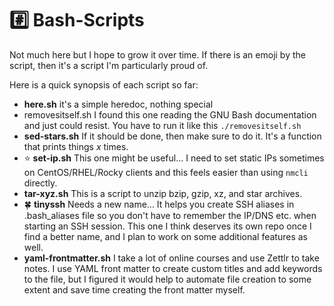 # #️⃣ Bash-Scripts 

Not much here but I hope to grow it over time. If there is an emoji by the script, then it's a script I'm particularly proud of. 

Here is a quick synopsis of each script so far: 
- **here.sh** it's a simple heredoc, nothing special
- removesitself.sh I found this one reading the GNU Bash documentation and just could resist. You have to run it like this `./removesitself.sh`
- **sed-stars.sh** If it should be done, then make sure to do it. It's a function that prints things *x* times. 
- ⭐ **set-ip.sh** This one might be useful... I need to set static IPs sometimes on CentOS/RHEL/Rocky clients and this feels easier than using `nmcli` directly. 
- **tar-xyz.sh** This is a script to unzip bzip, gzip, xz, and star archives. 
- 🍀 **tinyssh** Needs a new name... It helps you create SSH aliases in .bash_aliases file so you don't have to remember the IP/DNS etc. when starting an SSH session. This one I think deserves its own repo once I find a better name, and I plan to work on some additional features as well. 
- **yaml-frontmatter.sh** I take a lot of online courses and use Zettlr to take notes. I use YAML front matter to create custom titles and add keywords to the file, but I figured it would help to automate file creation to some extent and save time creating the front matter myself. 